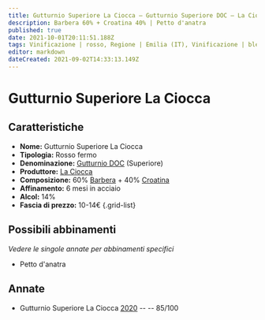 ```yaml
---
title: Gutturnio Superiore La Ciocca – Gutturnio Superiore DOC – La Ciocca – Emilia (IT) – 10-14€ – 3★
description: Barbera 60% + Croatina 40% | Petto d'anatra
published: true
date: 2021-10-01T20:11:51.188Z
tags: Vinificazione | rosso, Regione | Emilia (IT), Vinificazione | blend, Vinificazione | fermo, Valutazioni | 3 stelle, Vitigni | Barbera, Vitigni | Croatina, Prezzi | 10-14€, Alimento | anatra,  
editor: markdown
dateCreated: 2021-09-02T14:33:13.149Z
---
```


# Gutturnio Superiore La Ciocca 

## Caratteristiche
- **Nome:** Gutturnio Superiore La Ciocca 
- **Tipologia:** Rosso fermo
- **Denominazione:** [Gutturnio DOC](/denominazioni/Italia/Emilia/DOC-Gutturnio) (Superiore)
- **Produttore:** [La Ciocca](/produttori/Italia/Emilia/La-Ciocca) 
- **Composizione:** 60% [Barbera](/vitigni/Italia/bacca-nera/barbera) + 40% [Croatina](/vitigni/Italia/bacca-nera/croatina)
- **Affinamento:** 6 mesi in acciaio 
- **Alcol:** 14%
- **Fascia di prezzo:** 10-14€
{.grid-list}

## Possibili abbinamenti
*Vedere le singole annate per abbinamenti specifici*

- Petto d'anatra

## Annate
- Gutturnio Superiore La Ciocca [2020](/vini/Italia/Emilia/La-Ciocca/Gutturnio-Superiore-La-Ciocca/2020) -- <span class="star-3"></span> -- 85/100
